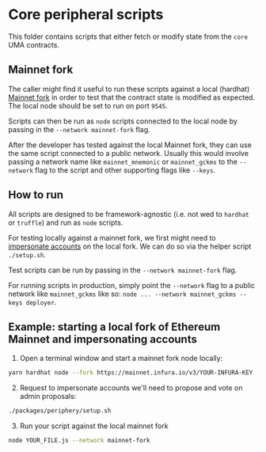 # Core peripheral scripts

This folder contains scripts that either fetch or modify state from the `core` UMA contracts.

## Mainnet fork

The caller might find it useful to run these scripts against a local (hardhat) [Mainnet fork](https://hardhat.org/guides/mainnet-forking.html) in order to test that the contract state is modified as expected. The local node should be set to run on port `9545`.

Scripts can then be run as `node` scripts connected to the local node by passing in the `--network mainnet-fork` flag.

After the developer has tested against the local Mainnet fork, they can use the same script connected to a public network. Usually this would involve passing a network name like `mainnet_mnemonic` or `mainnet_gckms` to the `--network` flag to the script and other supporting flags like `--keys`.

## How to run

All scripts are designed to be framework-agnostic (i.e. not wed to `hardhat` or `truffle`) and run as `node` scripts.

For testing locally against a mainnet fork, we first might need to [impersonate accounts](https://hardhat.org/guides/mainnet-forking.html#impersonating-accounts) on the local fork. We can do so via the helper script `./setup.sh`.

Test scripts can be run by passing in the `--network mainnet-fork` flag.

For running scripts in production, simply point the `--network` flag to a public network like `mainnet_gckms` like so: `node ... --network mainnet_gckms --keys deployer`.

## Example: starting a local fork of Ethereum Mainnet and impersonating accounts

1. Open a terminal window and start a mainnet fork node locally:

```sh
yarn hardhat node --fork https://mainnet.infura.io/v3/YOUR-INFURA-KEY --no-deploy --port 9545
```

2. Request to impersonate accounts we'll need to propose and vote on admin proposals:

```sh
./packages/periphery/setup.sh
```

3. Run your script against the local mainnet fork

```sh
node YOUR_FILE.js --network mainnet-fork
```
